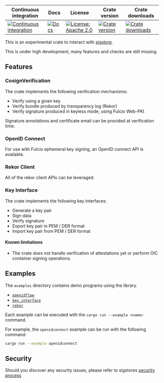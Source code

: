 Continuous integration | Docs | License | Crate version | Crate downloads
 ----------------------|------|---------|---------------|-----------------
 [![Continuous integration](https://github.com/sigstore/sigstore-rs/actions/workflows/tests.yml/badge.svg)](https://github.com/sigstore/sigstore-rs/actions/workflows/tests.yml) | [![Docs](https://img.shields.io/badge/docs-%20-blue)](https://docs.rs/sigstore/latest/sigstore) |  [![License: Apache 2.0](https://img.shields.io/badge/License-Apache2.0-brightgreen.svg)](https://opensource.org/licenses/Apache-2.0) | [![Crate version](https://img.shields.io/crates/v/sigstore?style=flat-square)](https://crates.io/crates/sigstore) | [![Crate downloads](https://img.shields.io/crates/d/sigstore?style=flat-square)](https://crates.io/crates/sigstore)


This is an experimental crate to interact with [sigstore](https://sigstore.dev/).

This is under high development, many features and checks are still missing.

## Features

### CosignVerification

The crate implements the following verification mechanisms:

  * Verify using a given key
  * Verify bundle produced by transparency log (Rekor)
  * Verify signature produced in keyless mode, using Fulcio Web-PKI

Signature annotations and certificate email can be provided at verification time.

### OpenID Connect

For use with Fulcio ephemeral key signing, an OpenID connect API is available.

### Rekor Client

All of the rekor client APIs can be leveraged.

### Key Interface

The crate implements the following key interfaces:

  * Generate a key pair
  * Sign data
  * Verify signature
  * Export key pair in PEM / DER format
  * Import key pair from PEM / DER format

#### Known limitations

* The crate does not handle verification of attestations yet or perform OIC
container signing operations.

## Examples

The `examples` directory contains demo programs using the library.

  * [`openidflow`](examples/openidflow/README.md)
  * [`key_interface`](examples/key_interface/README.md)
  * [`rekor`](examples/rekor/README.md)

Each example can be executed with the `cargo run --example <name>` command.

For example, the `openidconnect` example can be run with the following command:

```bash
cargo run --example openidconnect
```

## Security

Should you discover any security issues, please refer to sigstores [security
process](https://github.com/sigstore/community/security/policy)
